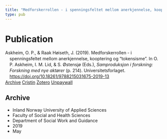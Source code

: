 ```yaml
---
title: "Medforskerrollen - i spenningsfeltet mellom anerkjennelse, kooptering og 'tokensisme'."
type: pub
---
```

<h1>Publication</h1>
<article id="csl-bib-container-5DZA9IVI" class="csl-bib-container">
  <div class="csl-bib-body" style="line-height: 1.35; padding-left: 1em; text-indent:-1em;">
  <div class="csl-entry">Askheim, O. P., &amp; Raak H&#xF8;iseth, J. (2019). Medforskerrollen - i spenningsfeltet mellom anerkjennelse, kooptering og &#x201C;tokensisme&#x201D;. In O. P. Askheim, I. M. Lid, &amp; S. &#xD8;stensj&#xF8; (Eds.), <i>Samproduksjon i forskning: Forskning med nye akt&#xF8;rer</i> (p. 214). Universitetsforlaget. <a href="https://doi.org/10.18261/9788215031675-2019-13">https://doi.org/10.18261/9788215031675-2019-13</a></div>
</div>
  <div class="csl-bib-buttons">
    <a href="#taxonomy-article-5DZA9IVI" class="csl-bib-button">Archive</a>
    <a href="https://app.cristin.no/results/show.jsf?id=1698299" alt="Cristin URL" class="csl-bib-button">Cristin</a>
    <a href="http://zotero.org/groups/5022929/items/5DZA9IVI" alt="Zotero URL" class="csl-bib-button">Zotero</a>
    <a href="https://www.idunn.no/file/pdf/67122954/12_medforskerrollen_ispenningsfeltet_mellom_anerkjennel.pdf" class="csl-bib-button">Unpaywall</a>
  </div>
  <div id="csl-bib-meta-container-5DZA9IVI"></div>
</article>
<div id="csl-bib-meta-5DZA9IVI" class="csl-bib-meta">
  <article id="taxonomy-article-5DZA9IVI" class="taxonomy-article">
    <h1>Archive</h1>
    <ul>
      <li>Inland Norway University of Applied Sciences</li>
      <li>Faculty of Social and Health Sciences</li>
      <li>Department of Social Work and Guidance</li>
      <li>2019</li>
      <li>May</li>
    </ul>
  </article>
</div>
